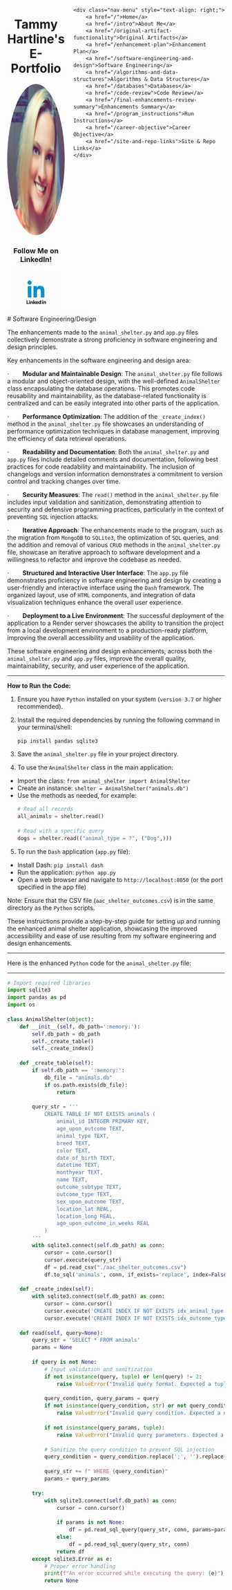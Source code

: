 <!-- software-engineering-and-design.md -->

<style>
    .content-wrapper {
        display: flex;
        justify-content: space-between;
        align-items: flex-start;
    }
    .main-content {
        flex: 1;
        padding-right: 20px;
    }
    .nav-menu {
        width: 200px;
        display: flex;
        flex-direction: column;
        gap: 10px;
        background-color: rgba(255, 255, 255, 0.8);
        padding: 15px;
        border-radius: 10px;
        box-shadow: 0 0 10px rgba(0,0,0,0.1);
        margin-left: 25px;
        position: sticky;
        top: 20px;
    }
    .nav-menu a {
        background-color: #8B0000;
        color: white;
        padding: 10px 10px;
        text-decoration: none;
        border-radius: 5px;
        text-align: center;
        font-size: 14px;
        white-space: nowrap;
    }
    .nav-menu a:hover {
        background-color: #660000;
    }
</style>

<div class="content-wrapper">
    <div class="main-content">
        <h1 style="text-align: center;">Tammy Hartline's<br>E-Portfolio</h1>
    <div style="text-align: center;">
        <img src="images/me.jpg" alt="Profile Image" class="profile-image" style="width: 350px; height: 350px; border-radius: 50%; margin: 0 auto;">
        <h3 class="centered">Follow Me on LinkedIn!</h3>
<a href="https://www.linkedin.com/in/tammy-hartline-91981266/"><img class="centered" src="linkedin.jpg" width="100" height="100" alt="LinkedIn Logo"></a>
    </div>
    </div>

    <div class="nav-menu" style="text-align: right;">
        <a href="/">Home</a>
        <a href="/intro">About Me</a>
        <a href="/original-artifact-functionality">Original Artifacts</a>
        <a href="/enhancement-plan">Enhancement Plan</a>
        <a href="/software-engineering-and-design">Software Engineering</a>
        <a href="/algorithms-and-data-structures">Algorithms & Data Structures</a>
        <a href="/databases">Databases</a>
        <a href="/code-review">Code Review</a>
        <a href="/final-enhancements-review-summary">Enhancements Summary</a>
        <a href="/program_instructions">Run Instructions</a>
        <a href="/career-objective">Career Objective</a>
        <a href="/site-and-repo-links">Site & Repo Links</a>
    </div>
</div>
# Software Engineering/Design

The enhancements made to the `animal_shelter.py` and `app.py` files collectively demonstrate a strong proficiency in software engineering and design principles.

Key enhancements in the software engineering and design area:

·        **Modular and Maintainable Design**: The `animal_shelter.py` file follows a modular and object-oriented design, with the well-defined `AnimalShelter` class encapsulating the database operations. This promotes code reusability and maintainability, as the database-related functionality is centralized and can be easily integrated into other parts of the application.

·        **Performance Optimization**: The addition of the `_create_index()` method in the `animal_shelter.py` file showcases an understanding of performance optimization techniques in database management, improving the efficiency of data retrieval operations.

·        **Readability and Documentation**: Both the `animal_shelter.py` and `app.py` files include detailed comments and documentation, following best practices for code readability and maintainability. The inclusion of changelogs and version information demonstrates a commitment to version control and tracking changes over time.

·        **Security Measures**: The `read()` method in the `animal_shelter.py` file includes input validation and sanitization, demonstrating attention to security and defensive programming practices, particularly in the context of preventing `SQL` injection attacks.

·        **Iterative Approach**: The enhancements made to the program, such as the migration from `MongoDB` to `SQLite3`, the optimization of `SQL` queries, and the addition and removal of various `CRUD` methods in the `animal_shelter.py` file, showcase an iterative approach to software development and a willingness to refactor and improve the codebase as needed.

·        **Structured and Interactive User Interface**: The `app.py` file demonstrates proficiency in software engineering and design by creating a user-friendly and interactive interface using the `Dash` framework. The organized layout, use of `HTML` components, and integration of data visualization techniques enhance the overall user experience.

·        **Deployment to a Live Environment**: The successful deployment of the application to a Render server showcases the ability to transition the project from a local development environment to a production-ready platform, improving the overall accessibility and usability of the application.

These software engineering and design enhancements, across both the `animal_shelter.py` and `app.py` files, improve the overall quality, maintainability, security, and user experience of the application.

---
**How to Run the Code:**

1. Ensure you have `Python` installed on your system (`version 3.7` or higher recommended).

2. Install the required dependencies by running the following command in your terminal/shell:

   `pip install pandas sqlite3`

3. Save the `animal_shelter.py` file in your project directory.

4. To use the `AnimalShelter` class in the main application:
- Import the class: `from animal_shelter import AnimalShelter`
- Create an instance: `shelter = AnimalShelter("animals.db")`
- Use the methods as needed, for example:
  ```python
  # Read all records
  all_animals = shelter.read()
  
  # Read with a specific query
  dogs = shelter.read(("animal_type = ?", ("Dog",)))
  ```

5. To run the `Dash` application (`app.py` file):
- Install Dash: `pip install dash`
- Run the application: `python app.py`
- Open a web browser and navigate to `http://localhost:8050` (or the port specified in the app file)

Note: Ensure that the CSV file (`aac_shelter_outcomes.csv`) is in the same directory as the `Python` scripts.

These instructions provide a step-by-step guide for setting up and running the enhanced animal shelter application, showcasing the improved accessibility and ease of use resulting from my software engineering and design enhancements.

---

Here is the enhanced `Python` code for the `animal_shelter.py` file:

---
``` python
# Import required libraries
import sqlite3
import pandas as pd
import os

class AnimalShelter(object):
    def __init__(self, db_path=':memory:'):
        self.db_path = db_path
        self._create_table()
        self._create_index()

    def _create_table(self):
        if self.db_path == ':memory:':
            db_file = "animals.db"
            if os.path.exists(db_file):
                return

        query_str = '''
            CREATE TABLE IF NOT EXISTS animals (
                animal_id INTEGER PRIMARY KEY,
                age_upon_outcome TEXT,
                animal_type TEXT,
                breed TEXT,
                color TEXT,
                date_of_birth TEXT,
                datetime TEXT,
                monthyear TEXT,
                name TEXT,
                outcome_subtype TEXT,
                outcome_type TEXT,
                sex_upon_outcome TEXT,
                location_lat REAL,
                location_long REAL,
                age_upon_outcome_in_weeks REAL
            )
        '''
        with sqlite3.connect(self.db_path) as conn:
            cursor = conn.cursor()
            cursor.execute(query_str)
            df = pd.read_csv("./aac_shelter_outcomes.csv")
            df.to_sql('animals', conn, if_exists='replace', index=False)

    def _create_index(self):
        with sqlite3.connect(self.db_path) as conn:
            cursor = conn.cursor()
            cursor.execute('CREATE INDEX IF NOT EXISTS idx_animal_type ON animals (animal_type)')
            cursor.execute('CREATE INDEX IF NOT EXISTS idx_outcome_type ON animals (outcome_type)')

    def read(self, query=None):
        query_str = 'SELECT * FROM animals'
        params = None

        if query is not None:
            # Input validation and sanitization
            if not isinstance(query, tuple) or len(query) != 2:
                raise ValueError("Invalid query format. Expected a tuple of length 2.")
            
            query_condition, query_params = query
            if not isinstance(query_condition, str) or not query_condition.strip():
                raise ValueError("Invalid query condition. Expected a non-empty string.")
            
            if not isinstance(query_params, tuple):
                raise ValueError("Invalid query parameters. Expected a tuple.")
            
            # Sanitize the query condition to prevent SQL injection
            query_condition = query_condition.replace(';', '').replace('--', '')
            
            query_str += f" WHERE {query_condition}"
            params = query_params

        try:
            with sqlite3.connect(self.db_path) as conn:
                cursor = conn.cursor()

                if params is not None:
                    df = pd.read_sql_query(query_str, conn, params=params)
                else:
                    df = pd.read_sql_query(query_str, conn)
                return df
        except sqlite3.Error as e:
            # Proper error handling
            print(f"An error occurred while executing the query: {e}")
            return None
```
